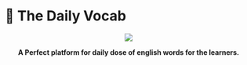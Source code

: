 # 📔 The Daily Vocab 

<p align="center">
  <img src="https://i.ibb.co/12VB3Nf/image-5.png">
</p>
<p align="center">
  <strong>A Perfect platform for daily dose of english words for the learners.
</strong>
</p>

